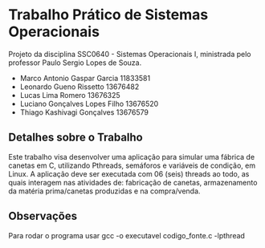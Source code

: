 # Trabalho Prático de Sistemas Operacionais
Projeto da disciplina SSC0640 - Sistemas Operacionais I, ministrada pelo professor Paulo Sergio Lopes de Souza.

- Marco Antonio Gaspar Garcia 11833581
- Leonardo Gueno Rissetto 13676482
- Lucas Lima Romero 13676325
- Luciano Gonçalves Lopes Filho 13676520
- Thiago Kashivagi Gonçalves 13676579
  
## Detalhes sobre o Trabalho
Este trabalho visa desenvolver uma aplicação para simular uma fábrica de canetas em C, utilizando Pthreads, 
semáforos e variáveis de condição, em Linux. A aplicação deve ser executada com 06 (seis) threads ao todo,
as quais interagem nas atividades de: fabricação de canetas, armazenamento da matéria prima/canetas produzidas
e na compra/venda. 

## Observações
Para rodar o programa usar gcc -o executavel codigo_fonte.c -lpthread
